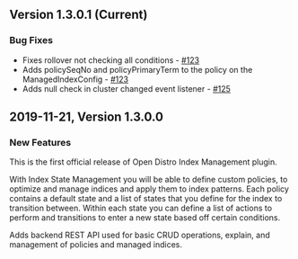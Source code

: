 ## Version 1.3.0.1 (Current)

### Bug Fixes

* Fixes rollover not checking all conditions - [#123](https://github.com/opendistro-for-elasticsearch/index-management/pull/123)
* Adds policySeqNo and policyPrimaryTerm to the policy on the ManagedIndexConfig - [#123](https://github.com/opendistro-for-elasticsearch/index-management/pull/123)
* Adds null check in cluster changed event listener - [#125](https://github.com/opendistro-for-elasticsearch/index-management/pull/125)

## 2019-11-21, Version 1.3.0.0

### New Features

This is the first official release of Open Distro Index Management plugin.

With Index State Management you will be able to define custom policies, to optimize and manage indices and apply them to index patterns.
Each policy contains a default state and a list of states that you define for the index to transition between.
Within each state you can define a list of actions to perform and transitions to enter a new state based off certain conditions.

Adds backend REST API used for basic CRUD operations, explain, and management of policies and managed indices.
